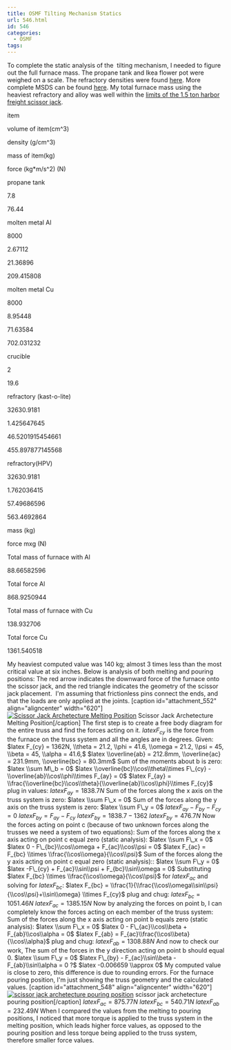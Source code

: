 ```yaml
---
title: OSMF Tilting Mechanism Statics
url: 546.html
id: 546
categories:
  - OSMF
tags:
---
```


To complete the static analysis of the  tilting mechanism, I needed to figure out the full furnace mass. The propane tank and Ikea flower pot were weighed on a scale. The refractory densities were found [here](http://bryantrefractory.com/uploads/products/6_9.pdf). More complete MSDS can be found [here](http://www.hwr.com/default). My total furnace mass using the heaviest refractory and alloy was well within the [limits of the 1.5 ton harbor freight scissor jack](http://outlyingoutlier.com/2014/04/28/osmf-tilting-mechanism/).

item

volume of item(cm^3)

density (g/cm^3)

mass of item(kg)

force (kg*m/s^2) (N)

propane tank

7.8

76.44

molten metal Al

8000

2.67112

21.36896

209.415808

molten metal Cu

8000

8.95448

71.63584

702.031232

crucible

2

19.6

refractory (kast-o-lite)

32630.9181

1.425647645

46.5201915454661

455.897877145568

refractory(HPV)

32630.9181

1.762036415

57.49686596

563.4692864

mass (kg)

force mxg (N)

Total mass of furnace with Al

88.66582596

Total force Al

868.9250944

Total mass of furnace with Cu

138.932706

Total force Cu

1361.540518

My heaviest computed value was 140 kg; almost 3 times less than the most critical value at six inches. Below is analysis of both melting and pouring positions: The red arrow indicates the downward force of the furnace onto the scissor jack, and the red triangle indicates the geometry of the scissor jack placement.  I'm assuming that frictionless pins connect the ends, and that the loads are only applied at the joints. \[caption id="attachment_552" align="aligncenter" width="620"\][![Scissor Jack Archetecture Melting Position](http://outlyingoutlier.files.wordpress.com/2014/05/scissor-jack-archetecture-melting1.png?w=620)](http://outlyingoutlier.files.wordpress.com/2014/05/scissor-jack-archetecture-melting1.png) Scissor Jack Archetecture Melting Position\[/caption\] The first step is to create a free body diagram for the entire truss and find the forces acting on it. $latex F_{cy}$ is the force from the furnace on the truss system and all the angles are in degrees. Given: $latex F_{cy} = 1362N, \\theta = 21.2, \\phi = 41.6, \\omega = 21.2, \\psi = 45, \\beta = 45, \\alpha = 41.6,$ $latex \\overline{ab} = 212.8mm, \\overline{ac} = 231.9mm, \\overline{bc} = 80.3mm$ Sum of the moments about b is zero: $latex \\sum M\_b = 0$ $latex \\overline{bc}\\cos\\theta\\times F\_{cy} - \\overline{ab}\\cos\\phi\\times F_{ay} = 0$ $latex F_{ay} = \\frac{\\overline{bc}\\cos\\theta}{\\overline{ab}\\cos\\phi}\\times F_{cy}$ plug in values: $latex F_{ay} = 1838.7N$ Sum of the forces along the x axis on the truss system is zero: $latex \\sum F\_x = 0$ Sum of the forces along the y axis on the truss system is zero: $latex \\sum F\_y = 0$ $latex F_{ay} - F_{by} - F_{cy} = 0$ $latex F_{by} = F_{ay} - F_{cy}$ $latex F_{by} = 1838.7 - 1362$ $latex F_{by} = 476.7N$ Now the forces acting on point c (because of two unknown forces along the trusses we need a system of two equations): Sum of the forces along the x axis acting on point c equal zero (static analysis): $latex \\sum F\_x = 0$ $latex 0 - F\_{bc}\\cos\\omega + F_{ac}\\cos\\psi = 0$ $latex F_{ac} = F_{bc} \\times \\frac{\\cos\\omega}{\\cos\\psi}$ Sum of the forces along the y axis acting on point c equal zero (static analysis):: $latex \\sum F\_y = 0$ $latex -F\_{cy} + F_{ac}\\sin\\psi + F_{bc}\\sin\\omega = 0$ Substituting $latex F_{bc} \\times \\frac{\\cos\\omega}{\\cos\\psi}$ for $latex F_{ac}$ and solving for $latex F_{bc}$: $latex F_{bc} = \\frac{1}{\\frac{\\cos\\omega\\sin\\psi}{\\cos\\psi}+\\sin\\omega} \\times F_{cy}$ plug and chug: $latex F_{bc} = 1051.46N$ $latex F_{ac} = 1385.15N$ Now by analyzing the forces on point b, I can completely know the forces acting on each member of the truss system: Sum of the forces along the x axis acting on point b equals zero (static analysis): $latex \\sum F\_x = 0$ $latex 0 - F\_{ac}\\cos\\beta + F_{ab}\\cos\\alpha = 0$ $latex F_{ab} = F_{ac}\\frac{\\cos\\beta}{\\cos\\alpha}$ plug and chug: $latex F_{ab} = 1308.88N$ And now to check our work, The sum of the forces in the y direction acting on point b should equal 0. $latex \\sum F\_y = 0$ $latex F\_{by} - F_{ac}\\sin\\beta - F_{ab}\\sin\\alpha = 0 ?$ $latex -0.006659 \\approx 0$ My computed value is close to zero, this difference is due to rounding errors. For the furnace pouring position, I'm just showing the truss geometry and the calculated values. \[caption id="attachment_548" align="aligncenter" width="620"\][![scissor jack archetecture pouring position](http://outlyingoutlier.files.wordpress.com/2014/05/scissor-jack-archetecture-pouring.png?w=620)](http://outlyingoutlier.files.wordpress.com/2014/05/scissor-jack-archetecture-pouring.png) scissor jack archetecture pouring position\[/caption\] $latex F_{ac} = 875.77N$ $latex F_{bc} = 540.71N$ $latex F_{ab} = 232.49N$ When I compared the values from the melting to pouring positions, I noticed that more torque is applied to the truss system in the melting position, which leads higher force values, as opposed to the pouring position and less torque being applied to the truss system, therefore smaller force values.
